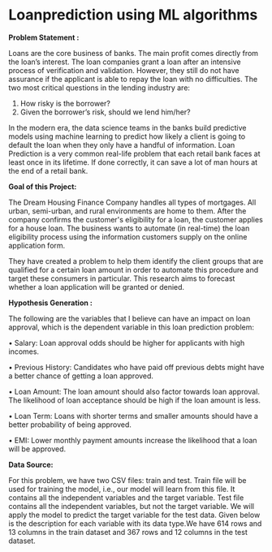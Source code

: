 # Loanprediction using ML algorithms
**Problem Statement :**

Loans are the core business of banks. The main profit comes directly from the loan’s interest. The loan companies grant a loan after an intensive process of verification and validation. However, they still do not have assurance if the applicant is able to repay the loan with no difficulties. The two most critical questions in the lending industry are:

1. How risky is the borrower?
1. Given the borrower’s risk, should we lend him/her?

In the modern era, the data science teams in the banks build predictive models using machine learning to predict how likely a client is going to default the loan when they only have a handful of information. Loan Prediction is a very common real-life problem that each retail bank faces at least once in its lifetime. If done correctly, it can save a lot of man hours at the end of a retail bank.

**Goal of this Project:**

The Dream Housing Finance Company handles all types of mortgages. All urban, semi-urban, and rural environments are home to them. After the company confirms the customer's eligibility for a loan, the customer applies for a house loan. The business wants to automate (in real-time) the loan eligibility process using the information customers supply on the online application form.

They have created a problem to help them identify the client groups that are qualified for a certain loan amount in order to automate this procedure and target these consumers in particular. This research aims to forecast whether a loan application will be granted or denied.

**Hypothesis Generation :**

The following are the variables that I believe can have an impact on loan approval, which is the dependent variable in this loan prediction problem:

• Salary: Loan approval odds should be higher for applicants with high incomes.

• Previous History: Candidates who have paid off previous debts might have a better chance of getting a loan approved.

• Loan Amount: The loan amount should also factor towards loan approval. The likelihood of loan acceptance should be high if the loan amount is less.

• Loan Term: Loans with shorter terms and smaller amounts should have a better probability of being approved.

• EMI: Lower monthly payment amounts increase the likelihood that a loan will be approved.
 
 **Data Source:**

For this problem, we have two CSV files: train and test. Train file will be used for training the model, i.e., our model will learn from this file. It contains all the independent variables and the target variable. Test file contains all the independent variables, but not the target variable. We will apply the model to predict the target variable for the test data. Given below is the description for each variable with its data type.We have 614 rows and 13 columns in the train dataset and 367 rows and 12 columns in the test dataset.





